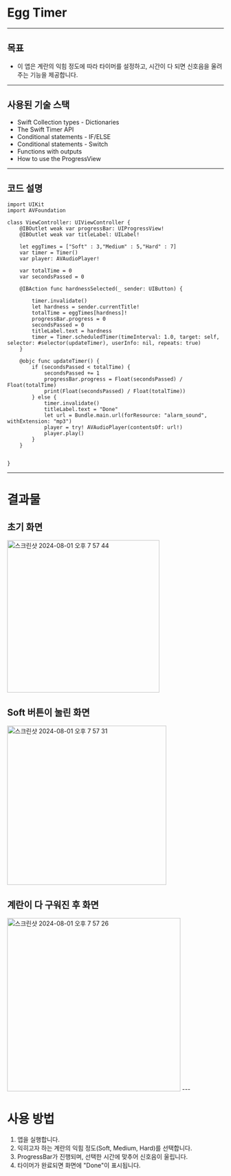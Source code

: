 # Egg Timer
---

## 목표 
* 이 앱은 계란의 익힘 정도에 따라 타이머를 설정하고, 시간이 다 되면 신호음을 울려주는 기능을 제공합니다.
---

## 사용된 기술 스택
* Swift Collection types - Dictionaries
* The Swift Timer API
* Conditional statements - IF/ELSE
* Conditional statements - Switch
* Functions with outputs
* How to use the ProgressView
---

## 코드 설명
```
import UIKit
import AVFoundation

class ViewController: UIViewController {
    @IBOutlet weak var progressBar: UIProgressView!
    @IBOutlet weak var titleLabel: UILabel!
    
    let eggTimes = ["Soft" : 3,"Medium" : 5,"Hard" : 7]
    var timer = Timer()
    var player: AVAudioPlayer!
    
    var totalTime = 0
    var secondsPassed = 0
    
    @IBAction func hardnessSelected(_ sender: UIButton) {
        
        timer.invalidate()
        let hardness = sender.currentTitle!
        totalTime = eggTimes[hardness]!
        progressBar.progress = 0
        secondsPassed = 0
        titleLabel.text = hardness
        timer = Timer.scheduledTimer(timeInterval: 1.0, target: self, selector: #selector(updateTimer), userInfo: nil, repeats: true)
    }
    
    @objc func updateTimer() {
        if (secondsPassed < totalTime) {
            secondsPassed += 1
            progressBar.progress = Float(secondsPassed) / Float(totalTime)
            print(Float(secondsPassed) / Float(totalTime))
        } else {
            timer.invalidate()
            titleLabel.text = "Done"
            let url = Bundle.main.url(forResource: "alarm_sound", withExtension: "mp3")
            player = try! AVAudioPlayer(contentsOf: url!)
            player.play()
        }
    }
    
    
}
```
---
# 결과물

## 초기 화면

<img width="354" alt="스크린샷 2024-08-01 오후 7 57 44" src="https://github.com/user-attachments/assets/d3c29c96-d800-4a36-bd95-141a46aeb9ef">

## Soft 버튼이 눌린 화면

<img width="370" alt="스크린샷 2024-08-01 오후 7 57 31" src="https://github.com/user-attachments/assets/995864fb-f28f-44e9-b5ef-3c616fabbe1a">

## 계란이 다 구워진 후 화면

<img width="403" alt="스크린샷 2024-08-01 오후 7 57 26" src="https://github.com/user-attachments/assets/3d362d88-772f-422b-8bcf-75440690a1bf">
---

# 사용 방법
1) 앱을 실행합니다.
2) 익히고자 하는 계란의 익힘 정도(Soft, Medium, Hard)를 선택합니다.
3) ProgressBar가 진행되며, 선택한 시간에 맞추어 신호음이 울립니다.
4) 타이머가 완료되면 화면에 "Done"이 표시됩니다.



